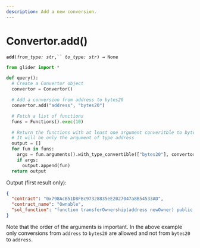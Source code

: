 ```yaml
---
description: Add a new conversion.
---
```


# Convertor.add()

**`add`**`(`_`from_type: str`_`,`` `_`to_type: str`_`) → None`



```python
from glider import *

def query():
  # Create a Convertor object 
  convertor = Convertor()

  # Add a conversion from address to bytes20
  convertor.add("address", "bytes20")

  # Fetch a list of functions
  funs = Functions().exec(10)

  # Return the functions with at least one argument converitble to bytes20
  # It will be only the argument of type address
  output = []
  for fun in funs:
    args = fun.arguments().with_type_convertible(["bytes20"], convertor)
    if args:
      output.append(fun)
  return output
```

Output (first result only):

```json
{
  "contract": "0x798AcB51D8FBc97328835eE2027047a8B54533AD",
  "contract_name": "Ownable",
  "sol_function": "function transferOwnership(address newOwner) public virtual onlyOwner {\n        require(newOwner != address(0),\"Ownable: new owner is the zero address\");\n        _setOwner(newOwner);\n    }"
}

```

Note that the order of the arguments is important. In the above example only conversions from `address` to `bytes20` are allowed and not from `bytes20` to `address`.
